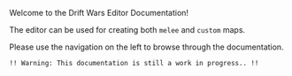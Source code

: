 Welcome to the Drift Wars Editor Documentation!

The editor can be used for creating both `melee` and `custom` maps.

Please use the navigation on the left to browse through the documentation.

`!! Warning: This documentation is still a work in progress.. !!`